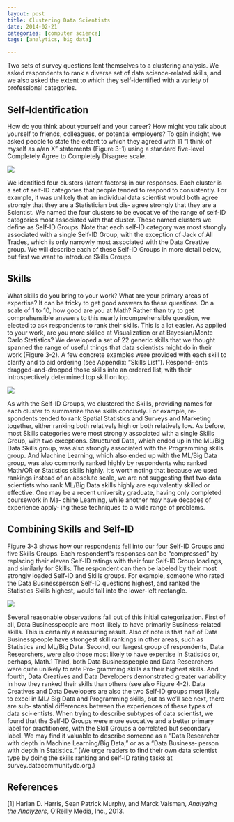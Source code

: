 ```yaml
---
layout: post
title: Clustering Data Scientists
date: 2014-02-21
categories: [computer science]
tags: [analytics, big data]

---
```


Two sets of survey questions lent themselves to a clustering analysis. We asked respondents to rank a diverse set of data science-related skills, and we also asked the extent to which they self-identified with a variety of professional categories.

Self-Identification
---
How do you think about yourself and your career? How might you talk about yourself to friends, colleagues, or potential employers? To gain insight, we asked people to state the extent to which they agreed with 11 “I think of myself as a/an X” statements (Figure 3-1) using a standard five-level Completely Agree to Completely Disagree scale.
![](http://sungsoo.github.com/images/self-identification.png)
We identified four clusters (latent factors) in our responses. Each cluster is a set of self-ID categories that people tended to respond to consistently. For example, it was unlikely that an individual data scientist would both agree strongly that they are a Statistician but dis‐ agree strongly that they are a Scientist. We named the four clusters to be evocative of the range of self-ID categories most associated with that cluster. These named clusters we define as Self-ID Groups. Note that each self-ID category was most strongly associated with a single Self-ID Group, with the exception of Jack of All Trades, which is only narrowly most associated with the Data Creative group. We will describe each of these Self-ID Groups in more detail below, but first we want to introduce Skills Groups.
Skills
---
What skills do you bring to your work? What are your primary areas of expertise? It can be tricky to get good answers to these questions. On a scale of 1 to 10, how good are you at Math? Rather than try to get comprehensible answers to this nearly incomprehensible question, we elected to ask respondents to rank their skills. This is a lot easier. As applied to your work, are you more skilled at Visualization or at Bayesian/Monte Carlo Statistics?We developed a set of 22 generic skills that we thought spanned the range of useful things that data scientists might do in their work (Figure 3-2). A few concrete examples were provided with each skill to clarify and to aid ordering (see Appendix: “Skills List”). Respond‐ ents dragged-and-dropped those skills into an ordered list, with their introspectively determined top skill on top.![](http://sungsoo.github.com/images/skills-group.png)As with the Self-ID Groups, we clustered the Skills, providing names for each cluster to summarize those skills concisely. For example, re‐ spondents tended to rank Spatial Statistics and Surveys and Marketing together, either ranking both relatively high or both relatively low. As before, most Skills categories were most strongly associated with a single Skills Group, with two exceptions. Structured Data, which ended up in the ML/Big Data Skills group, was also strongly associated with the Programming skills group. And Machine Learning, which also ended up with the ML/Big Data group, was also commonly ranked highly by respondents who ranked Math/OR or Statistics skills highly.It’s worth noting that because we used rankings instead of an absolute scale, we are not suggesting that two data scientists who rank ML/Big Data skills highly are equivalently skilled or effective. One may be a recent university graduate, having only completed coursework in Ma‐ chine Learning, while another may have decades of experience apply‐ ing these techniques to a wide range of problems.
Combining Skills and Self-ID
---
Figure 3-3 shows how our respondents fell into our four Self-ID Groups and five Skills Groups. Each respondent’s responses can be “compressed” by replacing their eleven Self-ID ratings with their four Self-ID Group loadings, and similarly for Skills. The respondent can then be labeled by their most strongly loaded Self-ID and Skills groups. For example, someone who rated the Data Businessperson Self-ID questions highest, and ranked the Statistics Skills highest, would fall into the lower-left rectangle.

![](http://sungsoo.github.com/images/skills-self-id-top-factors.png)Several reasonable observations fall out of this initial categorization. First of all, Data Businesspeople are most likely to have primarily Business-related skills. This is certainly a reassuring result. Also of note is that half of Data Businesspeople have strongest skill rankings in other areas, such as Statistics and ML/Big Data. Second, our largest group of respondents, Data Researchers, were also those most likely to have expertise in Statistics or, perhaps, Math.1 Third, both Data Businesspeople and Data Researchers were quite unlikely to rate Pro‐ gramming skills as their highest skills. And fourth, Data Creatives and Data Developers demonstrated greater variability in how they ranked their skills than others (see also Figure 4-2). Data Creatives and Data Developers are also the two Self-ID groups most likely to excel in ML/ Big Data and Programming skills, but as we’ll see next, there are sub‐ stantial differences between the experiences of these types of data sci‐ entists.When trying to describe subtypes of data scientist, we found that the Self-ID Groups were more evocative and a better primary label for practitioners, with the Skill Groups a correlated but secondary label. We may find it valuable to describe someone as a “Data Researcher with depth in Machine Learning/Big Data,” or as a “Data Business‐ person with depth in Statistics.” (We urge readers to find their own data scientist type by doing the skills ranking and self-ID rating tasks at survey.datacommunitydc.org.)
References
---
[1] Harlan D. Harris, Sean Patrick Murphy, and Marck Vaisman, *Analyzing the Analyzers*, O’Reilly Media, Inc., 2013.